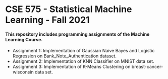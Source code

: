# CSE 575 - Statistical Machine Learning - Fall 2021 
#### This repository includes programming assignments of the Machine Learning Course.

* Assignment 1: Implementation of Gaussian Naive Bayes and Logistic Regression on Bank_Note_Authentication dataset.
* Assignment 2: Implementation of KNN Classifier on MNIST data set.
* Assignment 3: Implementation of K-Means Clustering on breast-cancer-wisconsin data set.
